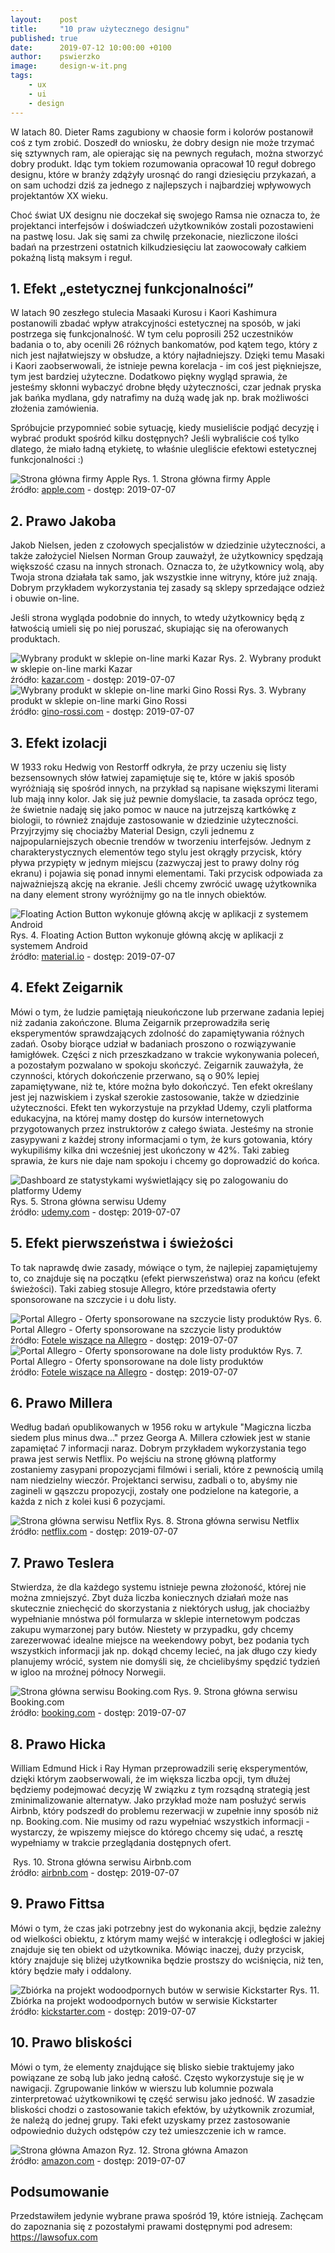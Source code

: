 ```yaml
---
layout:    post
title:     "10 praw użytecznego designu"
published: true
date:      2019-07-12 10:00:00 +0100
author:    pswierzko
image:     design-w-it.png
tags:
    - ux
    - ui
    - design
---
```


W latach 80. Dieter Rams zagubiony w chaosie form i kolorów postanowił coś z tym zrobić. Doszedł do wniosku, że dobry design nie może trzymać się sztywnych ram, ale opierając się na pewnych regułach, można stworzyć dobry produkt. Idąc tym tokiem rozumowania opracował 10 reguł dobrego designu, które w branży zdążyły urosnąć do rangi dziesięciu przykazań, a on sam uchodzi dziś za jednego z najlepszych i najbardziej wpływowych projektantów XX wieku.

Choć świat UX designu nie doczekał się swojego Ramsa nie oznacza to, że projektanci interfejsów i doświadczeń użytkowników zostali pozostawieni na pastwę losu. Jak się sami za chwilę przekonacie, niezliczone ilości badań na przestrzeni ostatnich kilkudziesięciu lat zaowocowały całkiem pokaźną listą maksym i reguł.

## 1. Efekt „estetycznej funkcjonalności”

W latach 90 zeszłego stulecia Masaaki Kurosu i Kaori Kashimura postanowili zbadać wpływ atrakcyjności estetycznej na sposób, w jaki postrzega się funkcjonalność. W tym celu poprosili 252 uczestników badania o to, aby ocenili 26 różnych bankomatów, pod kątem tego, który z nich jest najłatwiejszy w obsłudze, a który najładniejszy. Dzięki temu Masaki i Kaori zaobserwowali, że istnieje pewna korelacja - im coś jest piękniejsze, tym jest bardziej użyteczne. Dodatkowo piękny wygląd sprawia, że jesteśmy skłonni wybaczyć drobne błędy użyteczności, czar jednak pryska jak bańka mydlana, gdy natrafimy na dużą wadę jak np. brak możliwości złożenia zamówienia.

Spróbujcie przypomnieć sobie sytuację, kiedy musieliście podjąć decyzję i wybrać produkt spośród kilku dostępnych? Jeśli wybraliście coś tylko dlatego, że miało ładną etykietę, to właśnie ulegliście efektowi estetycznej funkcjonalności :)

<div class="img-with-legend">
<img alt="Strona główna firmy Apple" src="/assets/img/posts/2019-07-12-10-praw-uzytecznego-designu/1.jpg" />
<span class="img-legend">Rys. 1. Strona główna firmy Apple<br />źródło: <a href="https://www.apple.com/pl/">apple.com</a> - dostęp: 2019-07-07</span>
</div>

## 2. Prawo Jakoba

Jakob Nielsen, jeden z czołowych specjalistów w dziedzinie użyteczności, a także założyciel Nielsen Norman Group zauważył, że użytkownicy spędzają większość czasu na innych stronach. Oznacza to, że użytkownicy wolą, aby Twoja strona działała tak samo, jak wszystkie inne witryny, które już znają. Dobrym przykładem wykorzystania tej zasady są sklepy sprzedające odzież i obuwie on-line.

Jeśli strona wygląda podobnie do innych, to wtedy użytkownicy będą z łatwością umieli się po niej poruszać, skupiając się na oferowanych produktach.

<div class="img-with-legend">
<img alt="Wybrany produkt w sklepie on-line marki Kazar" src="/assets/img/posts/2019-07-12-10-praw-uzytecznego-designu/2a.jpg" />
<span class="img-legend">Rys. 2. Wybrany produkt w sklepie on-line marki Kazar<br />źródło: <a href="https://www.kazar.com/pl/sklep/23537-zlote-czolenka-damskie-45467-01-13.html">kazar.com</a> - dostęp: 2019-07-07</span>
</div>

<div class="img-with-legend">
<img alt="Wybrany produkt w sklepie on-line marki Gino Rossi" src="/assets/img/posts/2019-07-12-10-praw-uzytecznego-designu/2b.jpg" />
<span class="img-legend">Rys. 3. Wybrany produkt w sklepie on-line marki Gino Rossi<br />źródło: <a href="https://www.gino-rossi.com/ona/obuwie/klapki-i-sandaly/sandaly/dni363-ch8-0615-0641-0">gino-rossi.com</a> - dostęp: 2019-07-07</span>
</div>

## 3. Efekt izolacji

W 1933 roku Hedwig von Restorff odkryła, że przy uczeniu się listy bezsensownych słów łatwiej zapamiętuje się te, które w jakiś sposób wyróżniają się spośród innych, na przykład są napisane większymi literami lub mają inny kolor. Jak się już pewnie domyślacie, ta zasada oprócz tego, że świetnie nadaję się jako pomoc w nauce na jutrzejszą kartkówkę z biologii, to również znajduje zastosowanie w dziedzinie użyteczności. Przyjrzyjmy się chociażby Material Design, czyli jednemu z najpopularniejszych obecnie trendów w tworzeniu interfejsów. Jednym z charakterystycznych elementów tego stylu jest okrągły przycisk, który pływa przypięty w jednym miejscu (zazwyczaj jest to prawy dolny róg ekranu) i pojawia się ponad innymi elementami. Taki przycisk odpowiada za najważniejszą akcję na ekranie. Jeśli chcemy zwrócić uwagę użytkownika na dany element strony wyróżnijmy go na tle innych obiektów.

<div class="img-with-legend">
<img alt="Floating Action Button wykonuje główną akcję w aplikacji z systemem Android" src="/assets/img/posts/2019-07-12-10-praw-uzytecznego-designu/3.jpg" />
<span class="img-legend">Rys. 4. Floating Action Button wykonuje główną akcję w aplikacji z systemem Android<br />źródło: <a href="https://material.io/design/components/buttons-floating-action-button.html">material.io</a> - dostęp: 2019-07-07</span>
</div>

## 4. Efekt Zeigarnik

Mówi o tym, że ludzie pamiętają nieukończone lub przerwane zadania lepiej niż zadania zakończone. Bluma Zeigarnik przeprowadziła serię eksperymentów sprawdzających zdolność do zapamiętywania różnych zadań. Osoby biorące udział w badaniach proszono o rozwiązywanie łamigłówek. Części z nich przeszkadzano w trakcie wykonywania poleceń, a pozostałym pozwalano w spokoju skończyć. Zeigarnik zauważyła, że czynności, których dokończenie przerwano, są o 90% lepiej zapamiętywane, niż te, które można było dokończyć. Ten efekt określany jest jej nazwiskiem i zyskał szerokie zastosowanie, także w dziedzinie użyteczności. Efekt ten wykorzystuje na przykład Udemy, czyli platforma edukacyjna, na której mamy dostęp do kursów internetowych przygotowanych przez instruktorów z całego świata. Jesteśmy na stronie zasypywani z każdej strony informacjami o tym, że kurs gotowania, który wykupiliśmy kilka dni wcześniej jest ukończony w 42%. Taki zabieg sprawia, że kurs nie daje nam spokoju i chcemy go doprowadzić do końca. 

<div class="img-with-legend">
<img alt="Dashboard ze statystykami wyświetlający się po zalogowaniu do platformy Udemy" src="/assets/img/posts/2019-07-12-10-praw-uzytecznego-designu/4.jpg" />
<span class="img-legend">Rys. 5. Strona główna serwisu Udemy<br />źródło: <a href="https://www.udemy.com/">udemy.com</a> - dostęp: 2019-07-07</span>
</div>

## 5. Efekt pierwszeństwa i świeżości

To tak naprawdę dwie zasady, mówiące o tym, że najlepiej zapamiętujemy to, co znajduje się na początku (efekt pierwszeństwa) oraz na końcu (efekt świeżości). Taki zabieg stosuje Allegro, które przedstawia oferty sponsorowane na szczycie i u dołu listy.

<div class="img-with-legend">
<img alt="Portal Allegro - Oferty sponsorowane na szczycie listy produktów" src="/assets/img/posts/2019-07-12-10-praw-uzytecznego-designu/5a.jpg" />
<span class="img-legend">Rys. 6. Portal Allegro - Oferty sponsorowane na szczycie listy produktów<br />źródło: <a href="https://allegro.pl/kategoria/meble-ogrodowe-fotele-wiszace-257757">Fotele wiszące na Allegro</a> - dostęp: 2019-07-07</span>
</div>

<div class="img-with-legend">
<img alt="Portal Allegro - Oferty sponsorowane na dole listy produktów" src="/assets/img/posts/2019-07-12-10-praw-uzytecznego-designu/5b.jpg" />
<span class="img-legend">Rys. 7. Portal Allegro - Oferty sponsorowane na dole listy produktów<br />źródło: <a href="https://allegro.pl/kategoria/meble-ogrodowe-fotele-wiszace-257757">Fotele wiszące na Allegro</a> - dostęp: 2019-07-07</span>
</div>

## 6. Prawo Millera

Według badań opublikowanych w 1956 roku w artykule "Magiczna liczba siedem plus minus dwa..." przez Georga A. Millera człowiek jest w stanie zapamiętać 7 informacji naraz. Dobrym przykładem wykorzystania tego prawa jest serwis Netflix. Po wejściu na stronę główną platformy zostaniemy zasypani propozycjami filmówi i seriali, które z pewnością umilą nam niedzielny wieczór. Projektanci serwisu, zadbali o to, abyśmy nie zagineli w gąszczu propozycji, zostały one podzielone na kategorie, a każda z nich z kolei kusi 6 pozycjami.  

<div class="img-with-legend">
<img alt="Strona główna serwisu Netflix" src="/assets/img/posts/2019-07-12-10-praw-uzytecznego-designu/6.jpg" />
<span class="img-legend">Rys. 8. Strona główna serwisu Netflix<br />źródło: <a href="https://www.netflix.com/">netflix.com</a> - dostęp: 2019-07-07</span>
</div>

## 7. Prawo Teslera

Stwierdza, że dla każdego systemu istnieje pewna złożoność, której nie można zmniejszyć. Zbyt duża liczba koniecznych działań może nas skutecznie zniechęcić do skorzystania z niektórych usług, jak chociażby wypełnianie mnóstwa pól formularza w sklepie internetowym podczas zakupu wymarzonej pary butów. Niestety w przypadku, gdy chcemy zarezerwować idealne miejsce na weekendowy pobyt, bez podania tych wszystkich informacji jak np. dokąd chcemy lecieć, na jak długo czy kiedy planujemy wrócić, system nie domyśli się, że chcielibyśmy spędzić tydzień w igloo na mroźnej północy Norwegii.

<div class="img-with-legend">
<img alt="Strona główna serwisu Booking.com" src="/assets/img/posts/2019-07-12-10-praw-uzytecznego-designu/7.jpg" />
<span class="img-legend">Rys. 9. Strona główna serwisu Booking.com<br />źródło: <a href="https://www.booking.com/">booking.com</a> - dostęp: 2019-07-07</span>
</div>

## 8. Prawo Hicka

William Edmund Hick i Ray Hyman przeprowadzili serię eksperymentów, dzięki którym zaobserwowali, że im większa liczba opcji, tym dłużej będziemy podejmować decyzję W związku z tym rozsądną strategią jest zminimalizowanie alternatyw. Jako przykład może nam posłużyć serwis Airbnb, który podszedł do problemu rezerwacji w zupełnie inny sposób niż np. Booking.com. Nie musimy od razu wypełniać wszystkich informacji - wystarczy, że wpiszemy miejsce do którego chcemy się udać, a resztę wypełniamy w trakcie przeglądania dostępnych ofert.

<div class="img-with-legend">
<img alt="" src="/assets/img/posts/2019-07-12-10-praw-uzytecznego-designu/8.jpg" />
<span class="img-legend">Rys. 10. Strona główna serwisu Airbnb.com<br />źródło: <a href="https://www.airbnb.com/">airbnb.com</a> - dostęp: 2019-07-07</span>
</div>

## 9. Prawo Fittsa

Mówi o tym, że czas jaki potrzebny jest do wykonania akcji, będzie zależny od wielkości obiektu, z którym mamy wejść w interakcję i odległości w jakiej znajduje się ten obiekt od użytkownika. Mówiąc inaczej, duży przycisk, który znajduje się bliżej użytkownika będzie prostszy do wciśnięcia, niż ten, który będzie mały i oddalony.

<div class="img-with-legend">
<img alt="Zbiórka na projekt wodoodpornych butów w serwisie Kickstarter" src="/assets/img/posts/2019-07-12-10-praw-uzytecznego-designu/9.jpg" />
<span class="img-legend">Rys. 11. Zbiórka na projekt wodoodpornych butów w serwisie Kickstarter<br />źródło: <a href="https://www.kickstarter.com/projects/557878495/via-the-worlds-first-weatherproof-and-eco-friendly">kickstarter.com</a> - dostęp: 2019-07-07</span>
</div>

## 10. Prawo bliskości

Mówi o tym, że elementy znajdujące się blisko siebie traktujemy jako powiązane ze sobą lub jako jedną całość. Często wykorzystuje się je w nawigacji. Zgrupowanie linków w wierszu lub kolumnie pozwala zinterpretować użytkownikowi tę część serwisu jako jedność. W zasadzie bliskości chodzi o zastosowanie takich efektów, by użytkownik zrozumiał, że należą do jednej grupy. Taki efekt uzyskamy przez zastosowanie odpowiednio dużych odstępów czy też umieszczenie ich w ramce.

<div class="img-with-legend">
<img alt="Strona główna Amazon" src="/assets/img/posts/2019-07-12-10-praw-uzytecznego-designu/10.jpg" />
<span class="img-legend">Ryz. 12. Strona główna Amazon<br />źródło: <a href="https://www.amazon.com/">amazon.com</a> - dostęp: 2019-07-07</span>
</div>

## Podsumowanie

Przedstawiłem jedynie wybrane prawa spośród 19, które istnieją. Zachęcam do zapoznania się z pozostałymi prawami dostępnymi pod adresem: https://lawsofux.com
